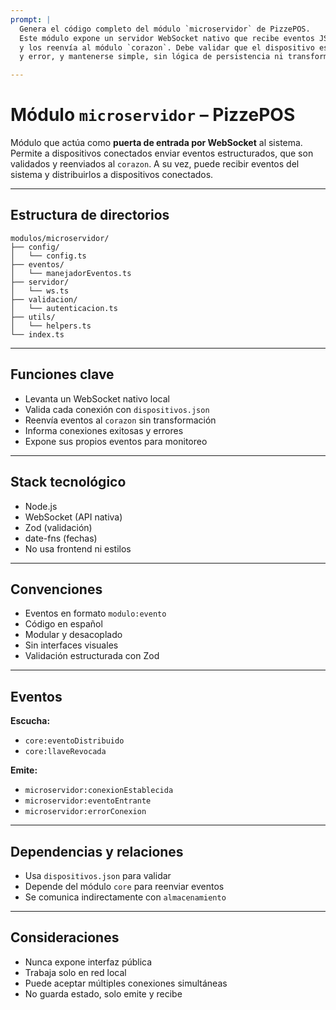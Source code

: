 ```yaml
---
prompt: |
  Genera el código completo del módulo `microservidor` de PizzePOS. 
  Este módulo expone un servidor WebSocket nativo que recibe eventos JSON desde dispositivos conectados 
  y los reenvía al módulo `corazon`. Debe validar que el dispositivo esté autorizado, emitir eventos internos de conexión 
  y error, y mantenerse simple, sin lógica de persistencia ni transformación.

---
```


# Módulo `microservidor` – PizzePOS

Módulo que actúa como **puerta de entrada por WebSocket** al sistema. Permite a dispositivos conectados enviar eventos estructurados,
que son validados y reenviados al `corazon`. A su vez, puede recibir eventos del sistema y distribuirlos a dispositivos conectados.

---

## Estructura de directorios

```
modulos/microservidor/
├── config/
│   └── config.ts
├── eventos/
│   └── manejadorEventos.ts
├── servidor/
│   └── ws.ts
├── validacion/
│   └── autenticacion.ts
├── utils/
│   └── helpers.ts
└── index.ts
```

---

## Funciones clave

- Levanta un WebSocket nativo local
- Valida cada conexión con `dispositivos.json`
- Reenvía eventos al `corazon` sin transformación
- Informa conexiones exitosas y errores
- Expone sus propios eventos para monitoreo

---

## Stack tecnológico

- Node.js
- WebSocket (API nativa)
- Zod (validación)
- date-fns (fechas)
- No usa frontend ni estilos

---

## Convenciones

- Eventos en formato `modulo:evento`
- Código en español
- Modular y desacoplado
- Sin interfaces visuales
- Validación estructurada con Zod

---

## Eventos

**Escucha:**
- `core:eventoDistribuido`
- `core:llaveRevocada`

**Emite:**
- `microservidor:conexionEstablecida`
- `microservidor:eventoEntrante`
- `microservidor:errorConexion`

---

## Dependencias y relaciones

- Usa `dispositivos.json` para validar
- Depende del módulo `core` para reenviar eventos
- Se comunica indirectamente con `almacenamiento`

---

## Consideraciones

- Nunca expone interfaz pública
- Trabaja solo en red local
- Puede aceptar múltiples conexiones simultáneas
- No guarda estado, solo emite y recibe

